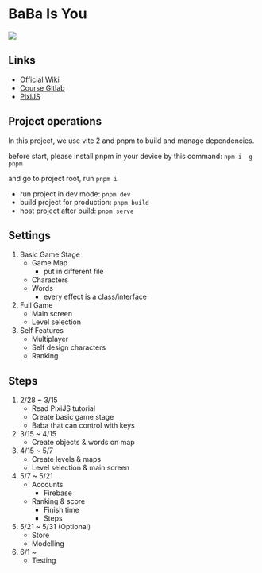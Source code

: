 # BaBa Is You
<img src="https://i.imgur.com/44OJbB0.gif">

## Links
- [Official Wiki](https://babaiswiki.fandom.com)
- [Course Gitlab](https://css-gitlab.csie.ntut.edu.tw/109000000/oopl2020s)
- [PixiJS](https://www.pixijs.com)

## Project operations
In this project, we use vite 2 and pnpm to build and manage dependencies.

before start, please install pnpm in your device by this command: `npm i -g pnpm`

and go to project root, run `pnpm i`

- run project in dev mode: `pnpm dev`
- build project for production: `pnpm build`
- host project after build: `pnpm serve`

## Settings
1. Basic Game Stage
    - Game Map
        - put in different file
    - Characters
    - Words
        - every effect is a class/interface
2. Full Game
    - Main screen
    - Level selection
3. Self Features
    - Multiplayer
    - Self design characters
    - Ranking

## Steps
1. 2/28 ~ 3/15
    - Read PixiJS tutorial
    - Create basic game stage
    - Baba that can control with keys
2. 3/15 ~ 4/15
    - Create objects & words on map
3. 4/15 ~ 5/7
    - Create levels & maps
    - Level selection & main screen
4. 5/7 ~ 5/21
    - Accounts
        - Firebase
    - Ranking & score
        - Finish time
        - Steps
5. 5/21 ~ 5/31 (Optional)
    - Store
    - Modelling
6. 6/1 ~ 
    - Testing
